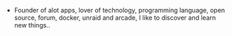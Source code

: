 - Founder of alot apps, lover of technology, programming language, open source, forum, docker, unraid and arcade, I like to discover and learn new things..
  <br>




























































































































































































































































































































































































































































































































































































































































































































































































































































